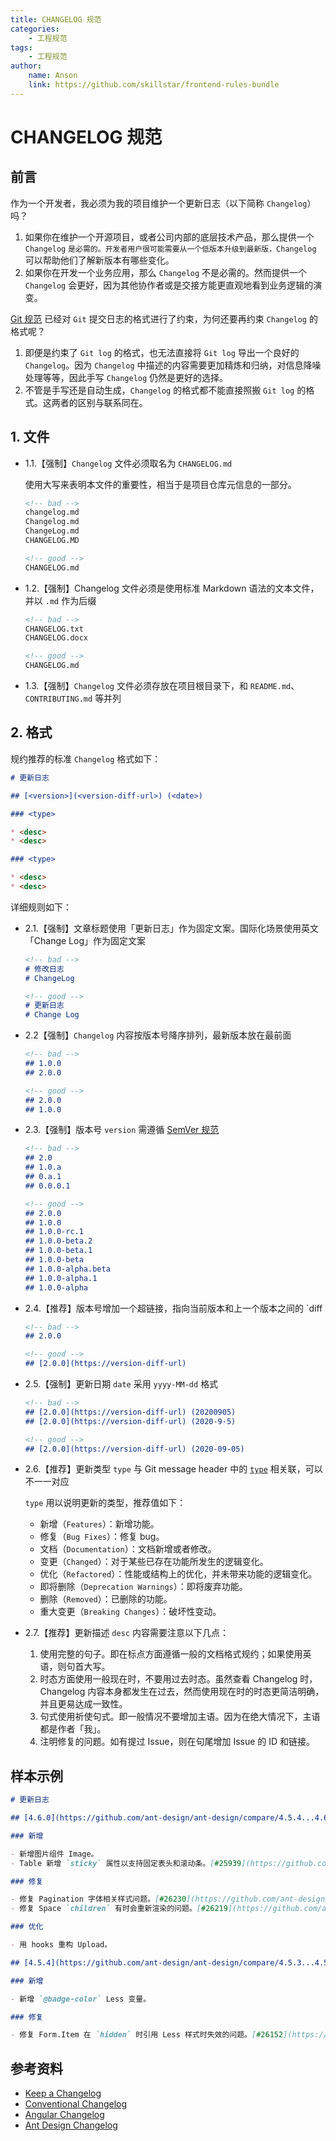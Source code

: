 ```yaml
---
title: CHANGELOG 规范
categories:
    - 工程规范
tags:
    - 工程规范
author:
    name: Anson
    link: https://github.com/skillstar/frontend-rules-bundle
---
```


# CHANGELOG 规范

## 前言

作为一个开发者，我必须为我的项目维护一个更新日志（以下简称 `Changelog`）吗？

1. 如果你在维护一个开源项目，或者公司内部的底层技术产品，那么提供一个 `Changelog` `是必需的。开发者用户很可能需要从一个低版本升级到最新版，Changelog` 可以帮助他们了解新版本有哪些变化。
2. 如果你在开发一个业务应用，那么 `Changelog` 不是必需的。然而提供一个 `Changelog` 会更好，因为其他协作者或是交接方能更直观地看到业务逻辑的演变。

[Git 规范](./git.md) 已经对 `Git` 提交日志的格式进行了约束，为何还要再约束 `Changelog` 的格式呢？

1. 即便是约束了 `Git log` 的格式，也无法直接将 `Git log` 导出一个良好的 `Changelog`。因为 `Changelog` 中描述的内容需要更加精炼和归纳，对信息降噪处理等等，因此手写 `Changelog` 仍然是更好的选择。
2. 不管是手写还是自动生成，`Changelog` 的格式都不能直接照搬 `Git log` 的格式。这两者的区别与联系同在。

## 1. 文件

- 1.1.【强制】`Changelog` 文件必须取名为 `CHANGELOG.md`

  使用大写来表明本文件的重要性，相当于是项目仓库元信息的一部分。

  ```markdown
  <!-- bad -->
  changelog.md
  Changelog.md
  ChangeLog.md
  CHANGELOG.MD

  <!-- good -->
  CHANGELOG.md
  ```

- 1.2.【强制】Changelog 文件必须是使用标准 Markdown 语法的文本文件，并以 `.md` 作为后缀

  ```markdown
  <!-- bad -->
  CHANGELOG.txt
  CHANGELOG.docx

  <!-- good -->
  CHANGELOG.md
  ```

- 1.3.【强制】`Changelog` 文件必须存放在项目根目录下，和 `README.md`、`CONTRIBUTING.md` 等并列

## 2. 格式

规约推荐的标准 `Changelog` 格式如下：

```markdown
# 更新日志

## [<version>](<version-diff-url>) (<date>)

### <type>

* <desc>
* <desc>

### <type>

* <desc>
* <desc>
```

详细规则如下：

- 2.1.【强制】文章标题使用「更新日志」作为固定文案。国际化场景使用英文「Change Log」作为固定文案

  ```markdown
  <!-- bad -->
  # 修改日志
  # ChangeLog

  <!-- good -->
  # 更新日志
  # Change Log
  ```

- 2.2【强制】`Changelog` 内容按版本号降序排列，最新版本放在最前面

  ```markdown
  <!-- bad -->
  ## 1.0.0
  ## 2.0.0

  <!-- good -->
  ## 2.0.0
  ## 1.0.0
  ```

- 2.3.【强制】版本号 `version` 需遵循 [SemVer 规范](https://semver.org/lang/zh-CN/)

  ```markdown
  <!-- bad -->
  ## 2.0
  ## 1.0.a
  ## 0.a.1
  ## 0.0.0.1

  <!-- good -->
  ## 2.0.0
  ## 1.0.0
  ## 1.0.0-rc.1
  ## 1.0.0-beta.2
  ## 1.0.0-beta.1
  ## 1.0.0-beta
  ## 1.0.0-alpha.beta
  ## 1.0.0-alpha.1
  ## 1.0.0-alpha
  ```

- 2.4.【推荐】版本号增加一个超链接，指向当前版本和上一个版本之间的 `diff

  ```markdown
  <!-- bad -->
  ## 2.0.0

  <!-- good -->
  ## [2.0.0](https://version-diff-url)
  ```

- 2.5.【强制】更新日期 `date` 采用 `yyyy-MM-dd` 格式

  ```markdown
  <!-- bad -->
  ## [2.0.0](https://version-diff-url) (20200905)
  ## [2.0.0](https://version-diff-url) (2020-9-5)

  <!-- good -->
  ## [2.0.0](https://version-diff-url) (2020-09-05)
  ```

- 2.6.【推荐】更新类型 `type` 与 Git message header 中的 [`type`](./git.md#1.3.1-type) 相关联，可以不一一对应

  `type` 用以说明更新的类型，推荐值如下：

  - 新增（`Features`）：新增功能。
  - 修复（`Bug Fixes`）：修复 bug。
  - 文档（`Documentation`）：文档新增或者修改。
  - 变更（`Changed`）：对于某些已存在功能所发生的逻辑变化。
  - 优化（`Refactored`）：性能或结构上的优化，并未带来功能的逻辑变化。
  - 即将删除（`Deprecation Warnings`）：即将废弃功能。
  - 删除（`Removed`）：已删除的功能。
  - 重大变更（`Breaking Changes`）：破坏性变动。

- 2.7.【推荐】更新描述 `desc` 内容需要注意以下几点：

  1. 使用完整的句子。即在标点方面遵循一般的文档格式规约；如果使用英语，则句首大写。
  2. 时态方面使用一般现在时，不要用过去时态。虽然查看 Changelog 时，Changelog 内容本身都发生在过去，然而使用现在时的时态更简洁明确，并且更易达成一致性。
  3. 句式使用祈使句式。即一般情况不要增加主语。因为在绝大情况下，主语都是作者「我」。
  4. 注明修复的问题。如有提过 Issue，则在句尾增加 Issue 的 ID 和链接。

## 样本示例

  ```markdown
  # 更新日志

  ## [4.6.0](https://github.com/ant-design/ant-design/compare/4.5.4...4.6.0) (2020-08-23)

  ### 新增

  - 新增图片组件 Image。
  - Table 新增 `sticky` 属性以支持固定表头和滚动条。[#25939](https://github.com/ant-design/ant-design/pull/25939)

  ### 修复

  - 修复 Pagination 字体相关样式问题。[#26230](https://github.com/ant-design/ant-design/pull/26230)
  - 修复 Space `children` 有时会重新渲染的问题。[#26219](https://github.com/ant-design/ant-design/pull/26219)

  ### 优化

  - 用 hooks 重构 Upload。

  ## [4.5.4](https://github.com/ant-design/ant-design/compare/4.5.3...4.5.4)(2020-08-12)

  ### 新增

  - 新增 `@badge-color` Less 变量。

  ### 修复

  - 修复 Form.Item 在 `hidden` 时引用 Less 样式时失效的问题。[#26152](https://github.com/ant-design/ant-design/pull/26152)

  ```

## 参考资料

- [Keep a Changelog](https://keepachangelog.com/)
- [Conventional Changelog](https://github.com/conventional-changelog/conventional-changelog/blob/master/packages/conventional-changelog/CHANGELOG.md)
- [Angular Changelog](https://github.com/angular/angular.js/blob/master/CHANGELOG.md)
- [Ant Design Changelog](https://github.com/ant-design/ant-design/blob/master/CHANGELOG.zh-CN.md)